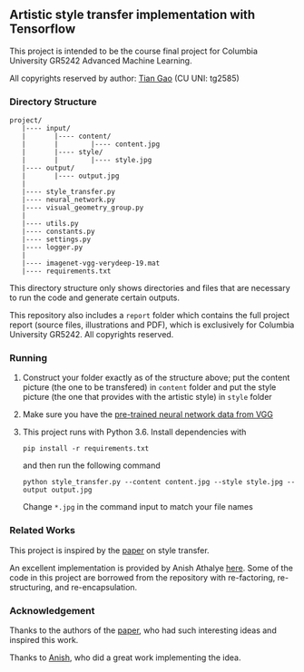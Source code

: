 ## Artistic style transfer implementation with Tensorflow

This project is intended to be the course final project for Columbia University GR5242 Advanced Machine Learning.

All copyrights reserved by author: [Tian Gao][email] (CU UNI: tg2585)

### Directory Structure

```
project/
   |---- input/
   |       |---- content/
   |       |        |---- content.jpg
   |       |---- style/
   |       |        |---- style.jpg
   |---- output/
   |       |---- output.jpg
   |
   |---- style_transfer.py
   |---- neural_network.py
   |---- visual_geometry_group.py
   |
   |---- utils.py
   |---- constants.py
   |---- settings.py
   |---- logger.py
   |
   |---- imagenet-vgg-verydeep-19.mat
   |---- requirements.txt
```

This directory structure only shows directories and files that are necessary to run the code and generate certain outputs.

This repository also includes a `report` folder which contains the full project report (source files, illustrations and PDF), which is exclusively for Columbia University GR5242. All copyrights reserved.

### Running

1. Construct your folder exactly as of the structure above; put the content picture (the one to be transfered) in `content` folder and put the style picture (the one that provides with the artistic style) in `style` folder

2. Make sure you have the [pre-trained neural network data from VGG][data]

3. This project runs with Python 3.6. Install dependencies with

   ```
   pip install -r requirements.txt
   ```

   and then run the following command

   ```
   python style_transfer.py --content content.jpg --style style.jpg --output output.jpg
   ```

   Change `*.jpg` in the command input to match your file names

### Related Works

This project is inspired by the [paper][paper] on style transfer.

An excellent implementation is provided by Anish Athalye [here][reference]. Some of the code in this project are borrowed from the repository with re-factoring, re-structuring, and re-encapsulation.

### Acknowledgement

Thanks to the authors of the [paper][paper], who had such interesting ideas and inspired this work.

Thanks to [Anish][reference], who did a great work implementing the idea. 

[email]: mailto:tian.gao@columbia.edu
[paper]: http://arxiv.org/pdf/1508.06576v2.pdf
[data]: http://www.vlfeat.org/matconvnet/models/beta16/imagenet-vgg-verydeep-19.mat
[reference]: https://github.com/anishathalye/neural-style


